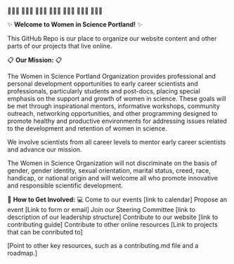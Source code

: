 👩🏾‍🏫 👩🏻‍⚕️ 👩🏿‍💻 👩🏽‍🚀 👩🏻‍🌾 👩🏼‍🔬 👩🏽‍💼

:sparkles: **Welcome to Women in Science Portland!** :sparkles:

This GitHub Repo is our place to organize our website content and other parts of our projects that live online. 

:clipboard: **Our Mission:** :clipboard:

The Women in Science Portland Organization provides professional and personal development opportunities to early career scientists and professionals, particularly students and post-docs, placing special emphasis on the support and growth of women in science. 
These goals will be met through inspirational mentors, informative workshops, community outreach, networking opportunities, and other programming designed to promote healthy and productive environments for addressing issues related to the development and retention of women in science. 

We involve scientists from all career levels to mentor early career scientists and advance our mission. 

The Women in Science Organization will not discriminate on the basis of gender, gender identity, sexual orientation, marital status, creed, race, handicap, or national origin and will welcome all who promote innovative and responsible scientific development.


:memo: **How to Get Involved:** :computer:
Come to our events [link to calendar]
Propose an event [Link to form or email]
Join our Steering Committee [link to description of our leadership structure]
Contribute to our website [link to contributing guide]
Contribute to other online resources [Link to projects that can be conributed to]

[Point to other key resources, such as a contributing.md file and a roadmap.]




